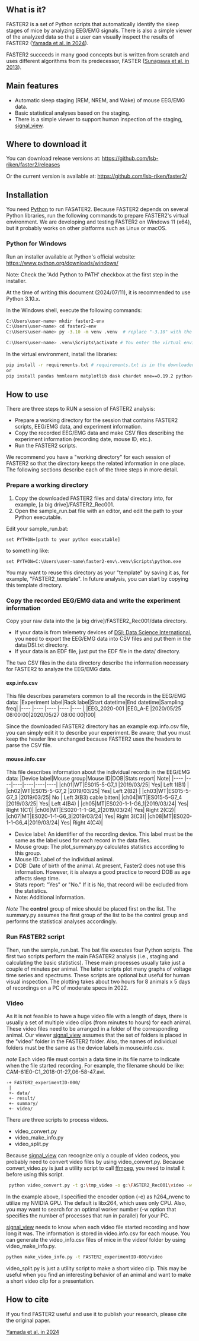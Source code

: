 ## What is it?
FASTER2 is a set of Python scripts that automatically identify the sleep stages of mice by analyzing EEG/EMG signals. There is also a simple viewer of the analyzed data so that a user can visually inspect the results of FASTER2 ([Yamada et al. in 2024](https://doi.org/10.1111/ejn.16465)).

FASTER2 succeeds in many good concepts but is written from scratch and uses different algorithms from its predecessor, FASTER ([Sunagawa et al. in 2013](https://onlinelibrary.wiley.com/doi/abs/10.1111/gtc.12053)).

## Main features
- Automatic sleep staging (REM, NREM, and Wake) of mouse EEG/EMG data.
- Basic statistical analyses based on the staging.
- There is a simple viewer to support human inspection of the staging, [signal_view](https://github.com/lsb-riken/signal_view).

## Where to download it

You can download release versions at:
https://github.com/lsb-riken/faster2/releases

Or the current version is available at:
https://github.com/lsb-riken/faster2/

## Installation
You need [Python](https://www.python.org/) to run FASATER2. Because FASTER2 depends on several Python libraries, run the following commands to prepare FASTER2's virtual environment. We are developing and testing FASTER2 on Windows 11 (x64), but it probably works on other platforms such as Linux or macOS.

### Python for Windows
Run an installer available at Python's official website:
https://www.python.org/downloads/windows/

Note: Check the 'Add Python to PATH' checkbox at the first step in the installer.

At the time of writing this document (2024/07/11), it is recommended to use Python 3.10.x.


In the Windows shell, execute the following commands:
```sh
C:\Users\user-name> mkdir faster2-env
C:\Users\user-name> cd faster2-env
C:\Users\user-name> py -3.10 -m venv .venv  # replace "-3.10" with the version of Python you downloaded

C:\Users\user-name> .venv\Scripts\activate # You enter the virtual environment with this command
```
In the virtual environment, install the libraries: 

```sh
pip install -r requirements.txt # requirements.txt is in the downloaded FASTER2
or
pip install pandas hmmlearn matplotlib dask chardet mne==0.19.2 python-pptx
```

## How to use

There are three steps to RUN a session of FASTER2 analysis: 
- Prepare a working directory for the session that contains FASTER2 scripts, EEG/EMG data, and experiment information.
- Copy the recorded EEG/EMG data and make CSV files describing the experiment information (recording date, mouse ID, etc.).
- Run the FASTER2 scripts.

We recommend you have a "working directory" for each session of FASTER2 so that the directory keeps the related information in one place. The following sections describe each of the three steps in more detail.

### Prepare a working directory
1. Copy the downloaded FASTER2 files and data/ directory into, for example, [a big drive]/FASTER2_Rec001.
1. Open the sample_run.bat file with an editor, and edit the path to your Python executable.

Edit your sample_run.bat:
```
set PYTHON=[path to your python executable]
```
to something like: 
```
set PYTHON=C:\Users\user-name\faster2-env\.venv\Scripts\python.exe
```

You may want to reuse this directory as your "template" by saving it as, for example, "FASTER2_template". In future analysis, you can start by copying this template directory.

### Copy the recorded EEG/EMG data and write the experiment information
Copy your raw data into the [a big drive]/FASTER2_Rec001/data directory.
   - If your data is from telemetry devices of [DSI; Data Science International](https://www.datasci.com/), you need to export the EEG/EMG data into CSV files and put them in the data/DSI.txt directory.
   - If your data is an EDF file, just put the EDF file in the data/ directory.

The two CSV files in the data directory describe the information necessary for FASTER2 to analyze the EEG/EMG data.

#### exp.info.csv
This file describes parameters common to all the records in the EEG/EMG data:
|Experiment label|Rack label|Start datetime|End datetime|Sampling freq|
|----            |----      |----          |----        |----         |
|EEG_2020-001    |EEG_A-E   |2020/05/25 08:00:00|2020/05/27 08:00:00|100|

Since the downloaded FASTER2 directory has an example exp.info.csv file, you can simply edit it to describe your experiment. Be aware; that you must keep the header line unchanged because FASTER2 uses the headers to parse the CSV file.

#### mouse.info.csv
This file describes information about the individual records in the EEG/EMG data:
|Device label|Mouse group|Mouse ID|DOB|Stats report| Note|
|----   |----|----|----|----|----|
|ch01|WT|ES015-5-G7_1  |2019/03/25| Yes| Left 1(B1) |
|ch02|WT|ES015-5-G7_2  |2019/03/25| Yes| Left 2(B2) |
|ch03|WT|ES015-5-G7_3  |2019/03/25| No | Left 3(B3) cable bitten|
|ch04|WT|ES015-5-G7_4  |2019/03/25| Yes| Left 4(B4) | 
|ch05|MT|ES020-1-1-G6_1|2019/03/24| Yes| Right 1(C1)|
|ch06|MT|ES020-1-1-G6_2|2019/03/24| Yes| Right 2(C2)|
|ch07|MT|ES020-1-1-G6_3|2019/03/24| Yes| Right 3(C3)|
|ch08|MT|ES020-1-1-G6_4|2019/03/24| Yes| Right 4(C4)|

* Device label: An identifier of the recording device. This label must be the same as the label used for each record in the data files.
* Mouse group: The plot_summary.py calculates statistics according to this group. 
* Mouse ID: Label of the individual animal.
* DOB: Date of birth of the animal. At present, Faster2 does not use this information. However, it is always a good practice to record DOB as age affects sleep time.
* Stats report: "Yes" or "No." If it is No, that record will be excluded from the statistics.
* Note: Additional information.

_Note_ The **control** group of mice should be placed first on the list. The summary.py assumes the first group of the list to be the control group and performs the statistical analyses accordingly.


### Run FASTER2 script

Then, run the sample_run.bat. The bat file executes four Python scripts. The first two scripts perform the main FASATER2 analysis (i.e., staging and calculating the basic statistics). These main processes usually take just a couple of minutes per animal. The latter scripts plot many graphs of voltage time series and spectrums. These scripts are optional but useful for human visual inspection. The plotting takes about two hours for 8 animals x 5 days of recordings on a PC of moderate specs in 2022.


### Video
As it is not feasible to have a huge video file with a length of days, there is usually a set of multiple video clips (from minutes to hours) for each animal. These video files need to be arranged in a folder of the corresponding animal. Our viewer [signal_view](https://github.com/lsb-riken/signal_view) assumes that the set of folders is placed in the "video" folder in the FASTER2 folder. Also, the names of individual folders must be the same as the device labels in mouse.info.csv.

_note_ Each video file must contain a data time in its file name to indicate when the file started recording. For example, the filename should be like: CAM-61E0-C1_2018-01-27_06-58-47.avi. 


```
-+ FASTER2_experimentID-000/
 |
 +- data/
 +- result/
 +- summary/
 +- video/
```

There are three scripts to process videos.
* video_convert.py
* video_make_info.py
* video_split.py 

Because [signal_view](https://github.com/lsb-riken/signal_view) can recognize only a couple of video codecs, you probably need to convert video files by using video_convert.py. Because convert_video.py is just a utility script to call [ffmpeg](https://ffmpeg.org/), you need to install it before using this script.


```sh
 python video_convert.py -t g:\tmp_video -o g:\FASTER2_Rec001\video -w 2 -e h264_nvenc
 ```
 In the example above, I specified the encoder option (-e) as h264_nvenc to utilize my NVIDIA GPU. The default is libx264, which uses only CPU. Also, you may want to search for an optimal worker number (-w option that specifies the number of processes that run in parallel) for your PC.

 [signal_view](https://github.com/lsb-riken/signal_view) needs to know when each video file started recording and how long it was. The information is stored in video.info.csv for each mouse. You can generate the video_info.csv files of mice in the video/ folder by using video_make_info.py.

 ```sh
 python make_video_info.py -t FASTER2_experimentID-000/video
 ```
 
 video_split.py is just a utility script to make a short video clip. This may be useful when you find an interesting behavior of an animal and want to make a short video clip for a presentation.

 ## How to cite
 If you find FASTER2 useful and use it to publish your research, please cite the original paper.

 [Yamada et al. in 2024](https://doi.org/10.1111/ejn.16465)

